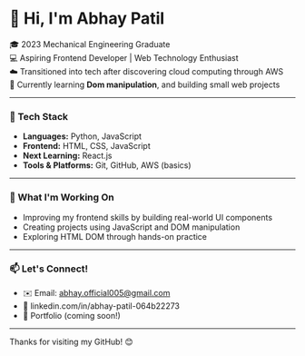 # 👋 Hi, I'm Abhay Patil

🎓 2023 Mechanical Engineering Graduate  
💻 Aspiring Frontend Developer | Web Technology Enthusiast  
☁️ Transitioned into tech after discovering cloud computing through AWS  
📍 Currently learning **Dom manipulation**, and building small web projects

---

### 🔧 Tech Stack
- **Languages:** Python, JavaScript  
- **Frontend:** HTML, CSS, JavaScript  
- **Next Learning:** React.js  
- **Tools & Platforms:** Git, GitHub, AWS (basics)

---

### 🚀 What I'm Working On
- Improving my frontend skills by building real-world UI components  
- Creating projects using JavaScript and DOM manipulation  
- Exploring HTML DOM through hands-on practice

---

### 📫 Let's Connect!
- ✉️ Email: abhay.official005@gmail.com  
- 🔗 linkedin.com/in/abhay-patil-064b22273 
- 💼 Portfolio (coming soon!)

---

Thanks for visiting my GitHub! 😊
